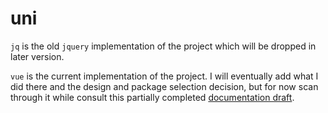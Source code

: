 # uni

`jq` is the old `jquery` implementation of the project which will be dropped in later version.

`vue` is the current implementation of the project. I will eventually add what I did there and the design and package selection decision, but for now scan through it while consult this partially completed [documentation draft](https://www.notion.so/penguinlay/uni-doc-206603f433964d9ebe428727ab10892c).
